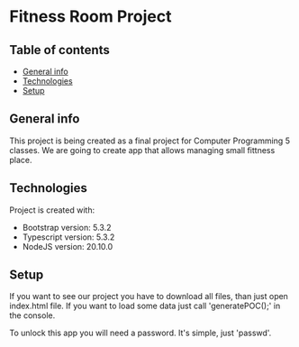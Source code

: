 # Fitness Room Project

## Table of contents
* [General info](#general-info)
* [Technologies](#technologies)
* [Setup](#setup)

## General info
This project is being created as a final project for Computer Programming 5 classes. We are going to create app that allows managing small fittness place.
	
## Technologies
Project is created with:
* Bootstrap version: 5.3.2
* Typescript version: 5.3.2
* NodeJS version: 20.10.0

## Setup
If you want to see our project you have to download all files, than just open index.html file.
If you want to load some data just call 'generatePOC();' in the console.

To unlock this app you will need a password. It's simple, just 'passwd'.
